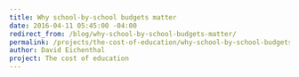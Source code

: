 ```yaml
---
title: Why school-by-school budgets matter
date: 2016-04-11 05:45:00 -04:00
redirect_from: /blog/why-school-by-school-budgets-matter/
permalink: /projects/the-cost-of-education/why-school-by-school-budgets-matter/
author: David Eichenthal
project: The cost of education
---
```



